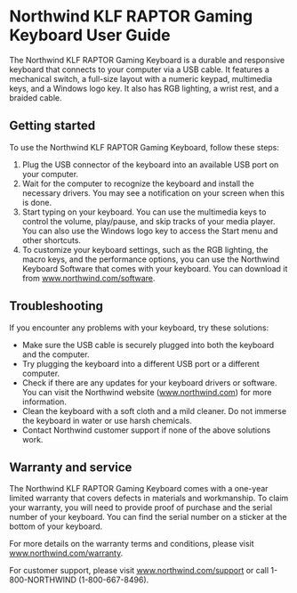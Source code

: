 # Northwind KLF RAPTOR Gaming Keyboard User Guide

The Northwind KLF RAPTOR Gaming Keyboard is a durable and responsive keyboard that connects to your computer via a USB cable. It features a mechanical switch, a full-size layout with a numeric keypad, multimedia keys, and a Windows logo key. It also has RGB lighting, a wrist rest, and a braided cable.

## Getting started

To use the Northwind KLF RAPTOR Gaming Keyboard, follow these steps:

1. Plug the USB connector of the keyboard into an available USB port on your computer.
2. Wait for the computer to recognize the keyboard and install the necessary drivers. You may see a notification on your screen when this is done.
3. Start typing on your keyboard. You can use the multimedia keys to control the volume, play/pause, and skip tracks of your media player. You can also use the Windows logo key to access the Start menu and other shortcuts.
4. To customize your keyboard settings, such as the RGB lighting, the macro keys, and the performance options, you can use the Northwind Keyboard Software that comes with your keyboard. You can download it from www.northwind.com/software.

## Troubleshooting

If you encounter any problems with your keyboard, try these solutions:

- Make sure the USB cable is securely plugged into both the keyboard and the computer.
- Try plugging the keyboard into a different USB port or a different computer.
- Check if there are any updates for your keyboard drivers or software. You can visit the Northwind website (www.northwind.com) for more information.
- Clean the keyboard with a soft cloth and a mild cleaner. Do not immerse the keyboard in water or use harsh chemicals.
- Contact Northwind customer support if none of the above solutions work.

## Warranty and service

The Northwind KLF RAPTOR Gaming Keyboard comes with a one-year limited warranty that covers defects in materials and workmanship. To claim your warranty, you will need to provide proof of purchase and the serial number of your keyboard. You can find the serial number on a sticker at the bottom of your keyboard.

For more details on the warranty terms and conditions, please visit www.northwind.com/warranty.

For customer support, please visit www.northwind.com/support or call 1-800-NORTHWIND (1-800-667-8496).